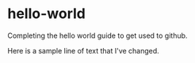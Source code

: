 # hello-world
Completing the hello world guide to get used to github.

Here is a sample line of text that I've changed.
